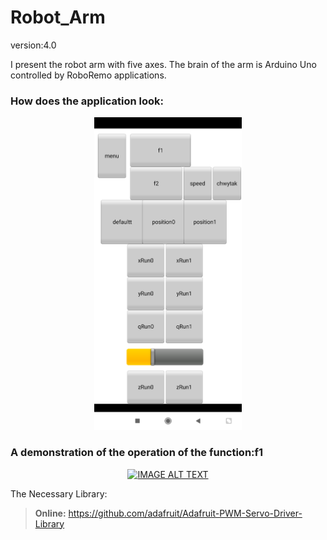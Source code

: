 # Robot_Arm

version:4.0

I present the robot arm with five axes. The brain of the arm is Arduino Uno controlled by RoboRemo applications.


### How does the application look:
<div align="center" >
  <img src="./roboRemo.png" height="500" alt="IMAGE ALT TEXT">
</div>
                                                            
### A demonstration of the operation of the function:f1
<div align="center">
  <a href="https://www.youtube.com/watch?v=989SjC_xDfI"><img src="https://img.youtube.com/vi/989SjC_xDfI/0.jpg" alt="IMAGE ALT TEXT"></a>
</div>


The Necessary Library:
> **Online:** https://github.com/adafruit/Adafruit-PWM-Servo-Driver-Library





